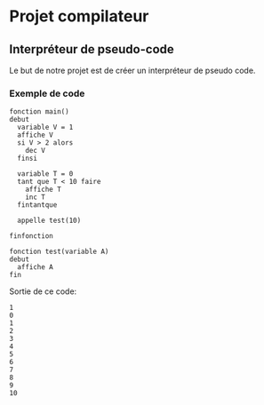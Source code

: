 # Projet compilateur

## Interpréteur de pseudo-code

Le but de notre projet est de créer un interpréteur de pseudo code.

### Exemple de code

```
fonction main()
debut
  variable V = 1
  affiche V
  si V > 2 alors
    dec V
  finsi

  variable T = 0
  tant que T < 10 faire
    affiche T
    inc T
  fintantque

  appelle test(10)

finfonction

fonction test(variable A)
debut
  affiche A
fin
```

Sortie de ce code:

```
1
0
1
2
3
4
5
6
7
8
9
10
```
